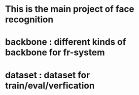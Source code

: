# This is the main project of face recognition 
# backbone : different kinds of backbone for fr-system
# dataset  : dataset for train/eval/verfication

